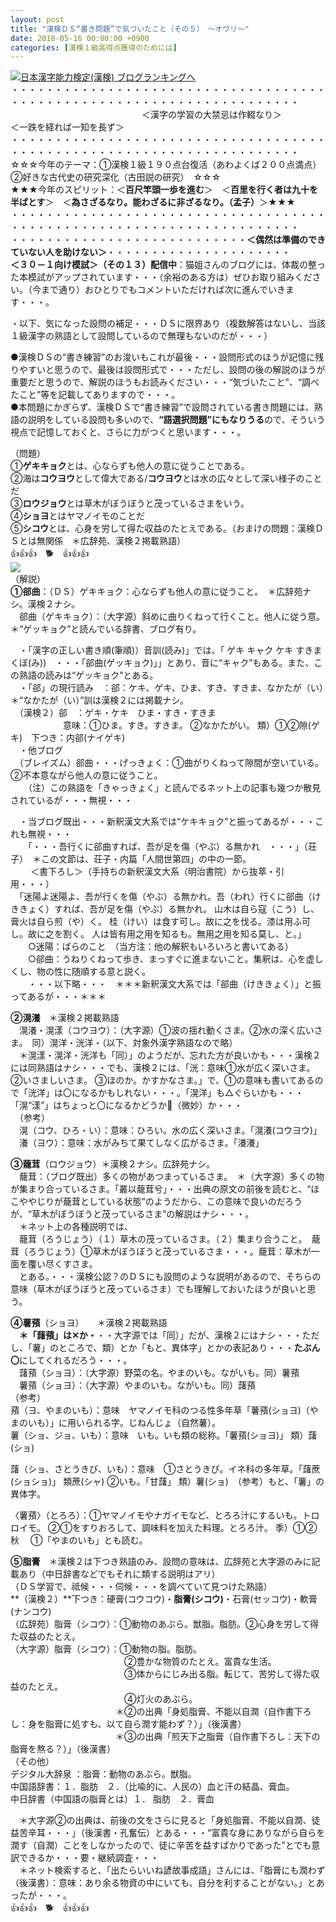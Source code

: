 ```yaml
---
layout: post
title: "漢検ＤＳ“書き問題”で気づいたこと（その５）　～オワリ～"
date: 2018-05-16 00:00:00 +0900
categories: [漢検１級高得点獲得のためには]
---
```


[![](/syuusyuu9701/assets/images/漢検ｄｓ“書き問題”で気づいたこと（その５）-～オワリ～-br_c_3028_1.gif)](http://blog.with2.net/link.php?1659096:3028 "日本漢字能力検定(漢検) ブログランキングへ")[日本漢字能力検定(漢検) ブログランキングへ](http://blog.with2.net/link.php?1659096:3028)  
・・・・・・・・・・・・・・・・・・・・・・・・・・・・・・・・・・・・・・・・・・・・・・・・・・・・・・・・・・・・・・・・・・・・・  
　　　　　　　　　　　　　　　＜漢字の学習の大禁忌は作輟なり＞　　　　　＜一跌を経れば一知を長ず＞　　　　　  
・・・・・・・・・・・・・・・・・・・・・・・・・・・・・・・・・・・・・・・・・・・・・・・・・・・・・・・・・・・・・・・・・・・・・  
☆☆☆今年のテーマ：①漢検１級１９０点台復活（あわよくば２００点満点）　②好きな古代史の研究深化（古田説の研究）　☆☆☆  
★★★今年のスピリット：＜**百尺竿頭一歩を進む**＞　＜**百里を行く者は九十を半ばとす**＞　＜**為さざるなり。能わざるに非ざるなり。（孟子）**＞★★★  
・・・・・・・・・・・・・・・・・・・・・・・・・・・・・・・・・・・・・・・・・・・・・・・・・・・・・・・・・・・・・・・・・・・・・  
・・・・・・・・・・・・・・・・・・・・・・・・・・・**＜偶然は準備のできていない人を助けない＞**・・・・・・・・・・・・・・・・・・・・・  
**＜３０－１向け模試＞（その１３）配信中**：猫姐さんのブログには、体裁の整った本模試がアップされています・・・（余裕のある方は）ぜひお取り組みください。（今まで通り）おひとりでもコメントいただければ次に進んでいきます・・・。  
  
・以下、気になった設問の補足・・・ＤＳに限界あり（複数解答はないし、当該１級漢字の熟語として設問しているので無理もないのだが・・・）  
  
●漢検ＤＳの“書き練習”のお浚いもこれが最後・・・設問形式のほうが記憶に残りやすいと思うので、最後は設問形式で・・・ただし、設問の後の解説のほうが重要だと思うので、解説のほうもお読みください・・・“気づいたこと”、“調べたこと”等を記載してありますので・・・。  
●本問題にかぎらず、漢検ＤＳで“書き練習”で設問されている書き問題には、熟語の説明をしている設問も多いので、**“語選択問題”にもなりうる**ので、そういう視点で記憶しておくと、さらに力がつくと思います・・・。  
  
（問題）  
①**ゲキキョク**とは、心ならずも他人の意に従うことである。  
②海は**コウヨウ**として偉大である/**コウヨウ**とは水の広々として深い様子のことだ　  
③**ロウジョウ**とは草木がぼうぼうと茂っているさまをいう。  
④**ショヨ**とはヤマノイモのことだ  
⑤**シコウ**とは、心身を労して得た収益のたとえである。（おまけの問題：漢検ＤＳとは無関係　＊広辞苑、漢検２掲載熟語）  
👍👍👍　🐕　👍👍👍  
![](/syuusyuu9701/assets/images/漢検ｄｓ“書き問題”で気づいたこと（その５）-～オワリ～-18dad74781d19d9bf4214e4dfce6fd7a.png)  
（解説）  
**①郤曲**：（ＤＳ）ゲキキョク：心ならずも他人の意に従うこと。　＊広辞苑ナシ。漢検２ナシ。  
　郤曲（ゲキキョク）：（大字源）斜めに曲りくねって行くこと。他人に従う意。　＊“ゲッキョク”と読んでいる辞書、ブログ有り。  
  
　・「漢字の正しい書き順(筆順)）音訓(読み)」では、「 ゲキ キャク ケキ すきま くぼ(み))　・・・「郤曲(ゲッキョク)」」とあり、音に“キャク”もある。また、この熟語の読みは“ゲッキョク”とある。  
　・「郤」の現行読み　：郤：ケキ、ゲキ、ひま、すき、すきま、なかたが（い）　＊“なかたが（い）”訓は漢検２には掲載ナシ。  
　（漢検２）郤　：ゲキ・ケキ　ひま・すき・すきま　  
　　　　　　意味：①ひま。すき。すきま。 ②なかたがい。 類）①②隙(ゲキ)　下つき：内郤(ナイゲキ)  
　・他ブログ  
　（ブレイズム）郤曲・・・げっきょく：①曲がりくねって隙間が空いている。②不本意ながら他人の意に従うこと。  
　　（注）この熟語を「きゃっきょく」と読んでるネット上の記事も幾つか散見されているが・・・無視・・・  
  
　・当ブログ既出・・・新釈漢文大系では“ケキキョク”と振ってあるが・・・これも無視・・・  
　　「・・・吾行くに郤曲すれば、吾が足を傷（やぶ）る無かれ　・・・」（荘子）　＊この文節は、荘子・内篇「人間世第四」の中の一節。  
　 　＜書下ろし＞（手持ちの新釈漢文大系（明治書院）から抜萃・引用・・・）  
　「迷陽よ迷陽よ、吾が行くを傷（やぶ）る無かれ。吾（われ）行くに郤曲（けききょく）すれば、吾が足を傷（やぶ）る無かれ。 山木は自ら寇（こう）し、膏火は自ら煎（や）く。 桂（けい）は食す可し。故に之を伐る。漆は用ふ可し。故に之を割く。 人は皆有用之用を知るも。無用之用を知る莫し、と。」  
　　○迷陽：ばらのこと　（当方注：他の解釈もいろいろと書いてある）　  
　　○郤曲：うねりくねって歩き、まっすぐに進まないこと。集釈は、心を虚しくし、物の性に随順する意と説く。  
　　・・・以下略・・・　＊＊＊新釈漢文大系では「郤曲（けききょく）」と振ってあるが・・・＊＊＊  
  
**②滉瀁**　＊漢検２掲載熟語　　  
　滉瀁・滉漾（コウヨウ）：（大字源）①波の揺れ動くさま。②水の深く広いさま。　同）滉洋・洸洋・（以下、対象外漢字熟語なので略）  
　＊滉漾・滉洋・洸洋も「同）」のようだが、忘れた方が良いかも・・・漢検２には同熟語はナシ・・・でも、漢検２には、「洸：意味①水が広く深いさま。 ②いさましいさま。 ③ほのか。かすかなさま。」で、①の意味も書いてあるので「洸洋」は〇になるかもしれない・・・。「滉洋」も△ぐらいかも・・・「滉“漾”」はちょっと〇になるかどうか🔺（微妙）か・・・  
　（参考）  
　滉（コウ、ひろ・い）：意味：ひろい。水の広く深いさま。「滉瀁(コウヨウ)」  
　瀁（ヨウ）：意味：水がみちて果てしなく広がるさま。「瀁瀁」  
  
**③蘢茸**（ロウジョウ）＊漢検２ナシ。広辞苑ナシ。　  
　蘢茸：（ブログ既出）多くの物があつまっているさま。　＊（大字源）多くの物が集まり合っているさま。「叢以蘢茸兮」・・・出典の原文の前後を読むと、“ほこややじりが蘢茸としている状態”のようだから、この意味で良いのだろうが、“草木がぼうぼうと茂っているさま”の解説はナシ・・・。  
　＊ネット上の各種説明では、  
　蘢茸（ろうじょう）（１）草木の茂っているさま。（２）集まり合うこと。　蘢茸（ろうじょう）①草木がぼうぼうと茂っているさま・・・。蘢茸：草木が一面を覆い尽くすさま。   
　とある。・・・漢検公認？のＤＳにも設問のような説明があるので、そちらの意味（草木がぼうぼうと茂っているさま）でも理解しておいたほうが良いと思う。  
  
**④薯蕷**（ショヨ）　　＊漢検２掲載熟語　  
　**＊「藷蕷」は✕か・**・・大字源では「同）」だが、漢検２にはナシ・・・ただし、「薯」のところで、類）とか「もと、異体字」とかの表記あり・・・**たぶん〇**にしてくれるだろう・・・。  
　藷蕷（ショヨ）：（大字源）野菜の名。やまのいも。ながいも。同）薯蕷  
　薯蕷（ショヨ）：（大字源）やまのいも。ながいも。同）藷蕷  
（参考）  
蕷（ヨ、やまのいも）：意味　ヤマノイモ科のつる性多年草「薯蕷(ショヨ)（やまのいも）」に用いられる字。じねんじょ（自然薯）。  
薯（ショ、ジョ、いも）：意味　いも。いも類の総称。「薯蕷(ショヨ)」 類）藷(ショ)  
  
藷（ショ、さとうきび、いも）：意味　①さとうきび。イネ科の多年草。「藷蔗(ショショ)」 類蔗(シャ) ②いも。「甘藷」 類）薯(ショ)　（参考）もと、「薯」の異体字。  
  
〈薯蕷〉（とろろ）：①ヤマノイモやナガイモなど、とろろ汁にするいも。トロロイモ。 ②①をすりおろして、調味料を加えた料理。とろろ汁。 季）①②秋 　①「やまのいも」とも読む。  
  
**⑤脂膏**　＊漢検２は下つき熟語のみ、設問の意味は、広辞苑と大字源のみに記載あり（中日辞書などでもそれに類する説明はアリ）  
（ＤＳ学習で、祗候・・・伺候・・・を調べていて見つけた熟語）  
**（漢検２）**下つき：硬膏(コウコウ)・**脂膏(シコウ)**・石膏(セッコウ)・軟膏(ナンコウ)  
（広辞苑）脂膏（シコウ）：①動物のあぶら。獣脂。脂肪。②心身を労して得た収益のたとえ。  
（大字源）脂膏（シコウ）：①動物の脂。脂肪。  
　　　　　　　　　　　　　②豊かな物質のたとえ。富貴な生活。  
　　　　　　　　　　　　　③体からにじみ出る脂。転じて、苦労して得た収益のたとえ。　  
　　　　　　　　　　　　　④灯火のあぶら。  
　　　　　　　　　　　　＊②の出典「身処脂膏、不能以自潤（自作書下ろし：身を脂膏に処すも、以て自ら潤す能わず？）」（後漢書）  
　　　　　　　　　　　　＊③の出典「煎天下之脂膏（自作書下ろし：天下の脂膏を熬る？）」（後漢書）　  
（その他）  
デジタル大辞泉 ：脂膏：動物のあぶら。獣脂。  
中国語辞書：１．脂肪　２．（比喩的に、人民の）血と汗の結晶、膏血。  
中日辞書（中国語の脂膏とは）１． 脂肪　２．膏血  
  
　＊大字源②の出典は、前後の文をさらに見ると「身処脂膏、不能以自潤、徒益苦辛耳・・・」（後漢書・孔奮伝）とある・・・“富貴な身にありながら自らを潤す（自潤）ことをしなかったので、徒に辛苦を益すばかりであった”とでも意訳できるか・・・要・継続調査・・・  
　＊ネット検索すると、「出たらいいね諺故事成語」さんには、「脂膏にも潤わず（後漢書）：意味：あり余る物資の中にいても、自分を利することがない。」とあったが・・・。  
👍👍👍　🐕　👍👍👍